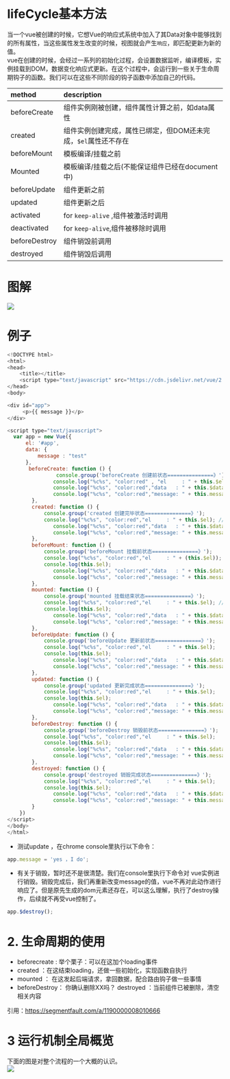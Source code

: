 # lifeCycle基本方法
当一个vue被创建的时候，它想Vue的响应式系统中加入了其Data对象中能够找到的所有属性，当这些属性发生改变的时候，视图就会产生`响应`，即匹配更新为新的值。<br>
vue在创建的时候，会经过一系列的初始化过程，会设置数据监听，编译模板，实例挂载到DOM，数据变化响应式更新。在这个过程中，会运行到一些关于生命周期钩子的函数。我们可以在这些不同阶段的钩子函数中添加自己的代码。

| method | description |
| :--- | :----- |
| beforeCreate | 组件实例刚被创建，组件属性计算之前，如data属性 |
| created | 组件实例创建完成，属性已绑定，但DOM还未完成，`$el`属性还不存在 |
| beforeMount | 模板编译/挂载之前 |
| Mounted | 模板编译/挂载之后(不能保证组件已经在document中) |
| beforeUpdate | 组件更新之前 |
| updated | 组件更新之后 |
| activated | for `keep-alive` ,组件被激活时调用 |
| deactivated | for `keep-alive`,组件被移除时调用 |
| beforeDestroy | 组件销毁前调用 |
| destroyed | 组件销毁后调用 |
# 图解
![](./image/1.png)<br>
# 例子
```javascript
<!DOCTYPE html>
<html>
<head>
    <title></title>
    <script type="text/javascript" src="https://cdn.jsdelivr.net/vue/2.1.3/vue.js"></script>
</head>
<body>

<div id="app">
     <p>{{ message }}</p>
</div>

<script type="text/javascript">
  var app = new Vue({
      el: '#app',
      data: {
          message : "test" 
      },
       beforeCreate: function () {
                console.group('beforeCreate 创建前状态===============》');
               console.log("%c%s", "color:red" , "el     : " + this.$el); //undefined
               console.log("%c%s", "color:red","data   : " + this.$data); //undefined 
               console.log("%c%s", "color:red","message: " + this.message)  
        },
        created: function () {
            console.group('created 创建完毕状态===============》');
            console.log("%c%s", "color:red","el     : " + this.$el); //undefined
               console.log("%c%s", "color:red","data   : " + this.$data); //已被初始化 
               console.log("%c%s", "color:red","message: " + this.message); //已被初始化
        },
        beforeMount: function () {
            console.group('beforeMount 挂载前状态===============》');
            console.log("%c%s", "color:red","el     : " + (this.$el)); //已被初始化
            console.log(this.$el);
               console.log("%c%s", "color:red","data   : " + this.$data); //已被初始化  
               console.log("%c%s", "color:red","message: " + this.message); //已被初始化  
        },
        mounted: function () {
            console.group('mounted 挂载结束状态===============》');
            console.log("%c%s", "color:red","el     : " + this.$el); //已被初始化
            console.log(this.$el);    
               console.log("%c%s", "color:red","data   : " + this.$data); //已被初始化
               console.log("%c%s", "color:red","message: " + this.message); //已被初始化 
        },
        beforeUpdate: function () {
            console.group('beforeUpdate 更新前状态===============》');
            console.log("%c%s", "color:red","el     : " + this.$el);
            console.log(this.$el);   
               console.log("%c%s", "color:red","data   : " + this.$data); 
               console.log("%c%s", "color:red","message: " + this.message); 
        },
        updated: function () {
            console.group('updated 更新完成状态===============》');
            console.log("%c%s", "color:red","el     : " + this.$el);
            console.log(this.$el); 
               console.log("%c%s", "color:red","data   : " + this.$data); 
               console.log("%c%s", "color:red","message: " + this.message); 
        },
        beforeDestroy: function () {
            console.group('beforeDestroy 销毁前状态===============》');
            console.log("%c%s", "color:red","el     : " + this.$el);
            console.log(this.$el);    
               console.log("%c%s", "color:red","data   : " + this.$data); 
               console.log("%c%s", "color:red","message: " + this.message); 
        },
        destroyed: function () {
            console.group('destroyed 销毁完成状态===============》');
            console.log("%c%s", "color:red","el     : " + this.$el);
            console.log(this.$el);  
               console.log("%c%s", "color:red","data   : " + this.$data); 
               console.log("%c%s", "color:red","message: " + this.message)
        }
    })
</script>
</body>
</html>
```
- 测试update ，在chrome console里执行以下命令：
```javascript
app.message = 'yes ，I do';
```
- 有关于销毁，暂时还不是很清楚。我们在console里执行下命令对 vue实例进行销毁。销毁完成后，我们再重新改变message的值，vue不再对此动作进行响应了。但是原先生成的dom元素还存在，可以这么理解，执行了destroy操作，后续就不再受vue控制了。<br>
```javascript
app.$destroy();
```

# 2. 生命周期的使用
- beforecreate : 举个栗子：可以在这加个loading事件 
- created ：在这结束loading，还做一些初始化，实现函数自执行 
- mounted ： 在这发起后端请求，拿回数据，配合路由钩子做一些事情
- beforeDestroy： 你确认删除XX吗？ destroyed ：当前组件已被删除，清空相关内容

引用：https://segmentfault.com/a/1190000008010666

# 3 运行机制全局概览
下面的图是对整个流程的一个大概的认识。<br>
![](./image/2.png)<br>
 